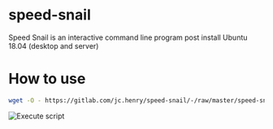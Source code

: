 # speed-snail

Speed Snail is an interactive command line program post install Ubuntu 18.04 (desktop and server)

# How to use 

```bash
wget -O - https://gitlab.com/jc.henry/speed-snail/-/raw/master/speed-snail.sh?inline=false | sudo bash
```

![Execute script](https://gitlab.com/jc.henry/speed-snail/-/raw/master/img/select_prog.png)
